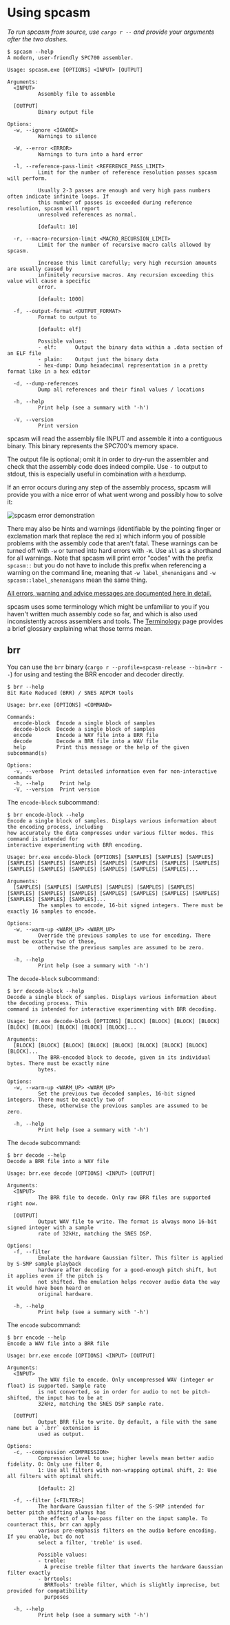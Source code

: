 # Using spcasm

_To run spcasm from source, use `cargo r --` and provide your arguments after the two dashes._

```trycmd
$ spcasm --help
A modern, user-friendly SPC700 assembler.

Usage: spcasm.exe [OPTIONS] <INPUT> [OUTPUT]

Arguments:
  <INPUT>
          Assembly file to assemble

  [OUTPUT]
          Binary output file

Options:
  -w, --ignore <IGNORE>
          Warnings to silence

  -W, --error <ERROR>
          Warnings to turn into a hard error

  -l, --reference-pass-limit <REFERENCE_PASS_LIMIT>
          Limit for the number of reference resolution passes spcasm will perform.
          
          Usually 2-3 passes are enough and very high pass numbers often indicate infinite loops. If
          this number of passes is exceeded during reference resolution, spcasm will report
          unresolved references as normal.
          
          [default: 10]

  -r, --macro-recursion-limit <MACRO_RECURSION_LIMIT>
          Limit for the number of recursive macro calls allowed by spcasm.
          
          Increase this limit carefully; very high recursion amounts are usually caused by
          infinitely recursive macros. Any recursion exceeding this value will cause a specific
          error.
          
          [default: 1000]

  -f, --output-format <OUTPUT_FORMAT>
          Format to output to
          
          [default: elf]

          Possible values:
          - elf:      Output the binary data within a .data section of an ELF file
          - plain:    Output just the binary data
          - hex-dump: Dump hexadecimal representation in a pretty format like in a hex editor

  -d, --dump-references
          Dump all references and their final values / locations

  -h, --help
          Print help (see a summary with '-h')

  -V, --version
          Print version

```

spcasm will read the assembly file INPUT and assemble it into a contiguous binary. This binary represents the SPC700's memory space.

The output file is optional; omit it in order to dry-run the assembler and check that the assembly code does indeed compile. Use `-` to output to stdout, this is especially useful in combination with a hexdump.

If an error occurs during any step of the assembly process, spcasm will provide you with a nice error of what went wrong and possibly how to solve it:

![spcasm error demonstration](https://raw.githubusercontent.com/kleinesfilmroellchen/spcasm/main/doc/error-examples.gif)

There may also be hints and warnings (identifiable by the pointing finger or exclamation mark that replace the red x) which inform you of possible problems with the assembly code that aren't fatal. These warnings can be turned off with `-w` or turned into hard errors with `-W`. Use `all` as a shorthand for all warnings. Note that spcasm will print error "codes" with the prefix `spcasm::` but you do not have to include this prefix when referencing a warning on the command line, meaning that `-w label_shenanigans` and `-w spcasm::label_shenanigans` mean the same thing.

[All errors, warning and advice messages are documented here in detail.](errors.md)

spcasm uses some terminology which might be unfamiliar to you if you haven't written much assembly code so far, and which is also used inconsistently across assemblers and tools. The [Terminology](terminology.md) page provides a brief glossary explaining what those terms mean.

## brr

You can use the `brr` binary (`cargo r --profile=spcasm-release --bin=brr --`) for using and testing the BRR encoder and decoder directly.

```trycmd
$ brr --help
Bit Rate Reduced (BRR) / SNES ADPCM tools

Usage: brr.exe [OPTIONS] <COMMAND>

Commands:
  encode-block  Encode a single block of samples
  decode-block  Decode a single block of samples
  encode        Encode a WAV file into a BRR file
  decode        Decode a BRR file into a WAV file
  help          Print this message or the help of the given subcommand(s)

Options:
  -v, --verbose  Print detailed information even for non-interactive commands
  -h, --help     Print help
  -V, --version  Print version

```

The `encode-block` subcommand:

```trycmd
$ brr encode-block --help
Encode a single block of samples. Displays various information about the encoding process, including
how accurately the data compresses under various filter modes. This command is intended for
interactive experimenting with BRR encoding.

Usage: brr.exe encode-block [OPTIONS] [SAMPLES] [SAMPLES] [SAMPLES] [SAMPLES] [SAMPLES] [SAMPLES] [SAMPLES] [SAMPLES] [SAMPLES] [SAMPLES] [SAMPLES] [SAMPLES] [SAMPLES] [SAMPLES] [SAMPLES] [SAMPLES]...

Arguments:
  [SAMPLES] [SAMPLES] [SAMPLES] [SAMPLES] [SAMPLES] [SAMPLES] [SAMPLES] [SAMPLES] [SAMPLES] [SAMPLES] [SAMPLES] [SAMPLES] [SAMPLES] [SAMPLES] [SAMPLES] [SAMPLES]...
          The samples to encode, 16-bit signed integers. There must be exactly 16 samples to encode.

Options:
  -w, --warm-up <WARM_UP> <WARM_UP>
          Override the previous samples to use for encoding. There must be exactly two of these,
          otherwise the previous samples are assumed to be zero.

  -h, --help
          Print help (see a summary with '-h')

```

The `decode-block` subcommand:

```trycmd
$ brr decode-block --help
Decode a single block of samples. Displays various information about the decoding process. This
command is intended for interactive experimenting with BRR decoding.

Usage: brr.exe decode-block [OPTIONS] [BLOCK] [BLOCK] [BLOCK] [BLOCK] [BLOCK] [BLOCK] [BLOCK] [BLOCK] [BLOCK]...

Arguments:
  [BLOCK] [BLOCK] [BLOCK] [BLOCK] [BLOCK] [BLOCK] [BLOCK] [BLOCK] [BLOCK]...
          The BRR-encoded block to decode, given in its individual bytes. There must be exactly nine
          bytes.

Options:
  -w, --warm-up <WARM_UP> <WARM_UP>
          Set the previous two decoded samples, 16-bit signed integers. There must be exactly two of
          these, otherwise the previous samples are assumed to be zero.

  -h, --help
          Print help (see a summary with '-h')

```

The `decode` subcommand:

```trycmd
$ brr decode --help
Decode a BRR file into a WAV file

Usage: brr.exe decode [OPTIONS] <INPUT> [OUTPUT]

Arguments:
  <INPUT>
          The BRR file to decode. Only raw BRR files are supported right now.

  [OUTPUT]
          Output WAV file to write. The format is always mono 16-bit signed integer with a sample
          rate of 32kHz, matching the SNES DSP.

Options:
  -f, --filter
          Emulate the hardware Gaussian filter. This filter is applied by S-SMP sample playback
          hardware after decoding for a good-enough pitch shift, but it applies even if the pitch is
          not shifted. The emulation helps recover audio data the way it would have been heard on
          original hardware.

  -h, --help
          Print help (see a summary with '-h')

```

The `encode` subcommand:

```trycmd
$ brr encode --help
Encode a WAV file into a BRR file

Usage: brr.exe encode [OPTIONS] <INPUT> [OUTPUT]

Arguments:
  <INPUT>
          The WAV file to encode. Only uncompressed WAV (integer or float) is supported. Sample rate
          is not converted, so in order for audio to not be pitch-shifted, the input has to be at
          32kHz, matching the SNES DSP sample rate.

  [OUTPUT]
          Output BRR file to write. By default, a file with the same name but a `.brr` extension is
          used as output.

Options:
  -c, --compression <COMPRESSION>
          Compression level to use; higher levels mean better audio fidelity. 0: Only use filter 0,
          1: Use all filters with non-wrapping optimal shift, 2: Use all filters with optimal shift.
          
          [default: 2]

  -f, --filter [<FILTER>]
          The hardware Gaussian filter of the S-SMP intended for better pitch shifting always has
          the effect of a low-pass filter on the input sample. To counteract this, brr can apply
          various pre-emphasis filters on the audio before encoding. If you enable, but do not
          select a filter, 'treble' is used.

          Possible values:
          - treble:
            A precise treble filter that inverts the hardware Gaussian filter exactly
          - brrtools:
            BRRTools' treble filter, which is slightly imprecise, but provided for compatibility
            purposes

  -h, --help
          Print help (see a summary with '-h')

```

